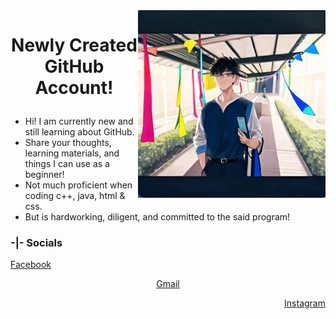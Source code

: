 <img align="right" width="300" height="300" src = "https://github.com/Kirara-22/About-me/blob/main/images/mee.jpg?raw=true"> 
<h1><p align = "center"> Newly Created GitHub Account! </p> </h1> 
<ul>
  <li> Hi! I am currently new and still learning about GitHub. </li>
  <li> Share your thoughts, learning materials, and things I can use as a beginner! </li>
  <li> Not much proficient when coding c++, java, html & css.</li>
  <li> But is hardworking, diligent, and committed to the said program!</li>
</ul>
<h3> -|- Socials </p> </h3>
<p align = "left"> <a href = "https://www.facebook.com/yuichi.yuichi22/"> Facebook </a> </p>  <p align = "center"> <a href ="https://mail.google.com/mail/u/0/#inbox?compose=DmwnWrRnXvVGMHCfFvtjgNplsqnzdlSmDwgwgkqLSTGDZGnPSjpqfcNJhtGjdPCBFxmRLcLbFjkV"> Gmail </a> </p>  <p align = "right"> <a href = "https://www.instagram.com/remnant.mori/"> Instagram </a> </p>
